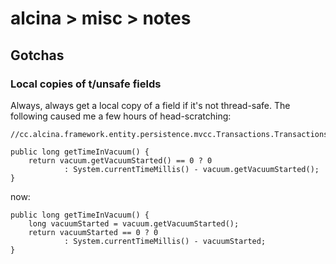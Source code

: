 # alcina > misc > notes

## Gotchas

### Local copies of t/unsafe fields

Always, always get a local copy of a field if it's not thread-safe. The following caused me a few hours of head-scratching:

```
//cc.alcina.framework.entity.persistence.mvcc.Transactions.TransactionsStats.getTimeInVacuum()

public long getTimeInVacuum() {
	return vacuum.getVacuumStarted() == 0 ? 0
			: System.currentTimeMillis() - vacuum.getVacuumStarted();
}
```

now:

```
public long getTimeInVacuum() {
	long vacuumStarted = vacuum.getVacuumStarted();
	return vacuumStarted == 0 ? 0
			: System.currentTimeMillis() - vacuumStarted;
}
```